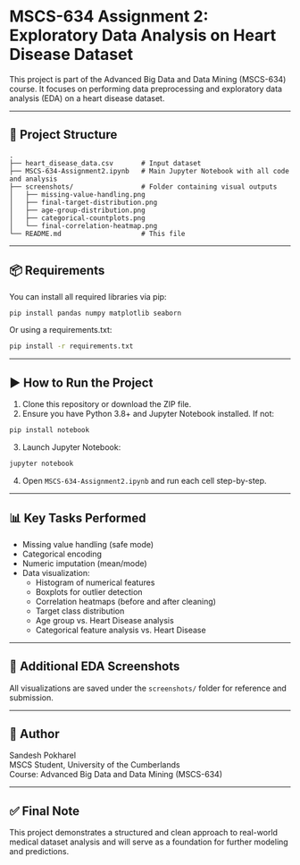 
# MSCS-634 Assignment 2: Exploratory Data Analysis on Heart Disease Dataset

This project is part of the Advanced Big Data and Data Mining (MSCS-634) course. It focuses on performing data preprocessing and exploratory data analysis (EDA) on a heart disease dataset.

---

## 📁 Project Structure

```
.
├── heart_disease_data.csv       # Input dataset
├── MSCS-634-Assignment2.ipynb   # Main Jupyter Notebook with all code and analysis
├── screenshots/                 # Folder containing visual outputs
│   ├── missing-value-handling.png
│   ├── final-target-distribution.png
│   ├── age-group-distribution.png
│   ├── categorical-countplots.png
│   └── final-correlation-heatmap.png
└── README.md                    # This file
```

---

## 📦 Requirements

You can install all required libraries via pip:

```bash
pip install pandas numpy matplotlib seaborn
```

Or using a requirements.txt:

```bash
pip install -r requirements.txt
```

---

## ▶️ How to Run the Project

1. Clone this repository or download the ZIP file.
2. Ensure you have Python 3.8+ and Jupyter Notebook installed. If not:

```bash
pip install notebook
```

3. Launch Jupyter Notebook:

```bash
jupyter notebook
```

4. Open `MSCS-634-Assignment2.ipynb` and run each cell step-by-step.

---

## 📊 Key Tasks Performed

- Missing value handling (safe mode)
- Categorical encoding
- Numeric imputation (mean/mode)
- Data visualization:
  - Histogram of numerical features
  - Boxplots for outlier detection
  - Correlation heatmaps (before and after cleaning)
  - Target class distribution
  - Age group vs. Heart Disease analysis
  - Categorical feature analysis vs. Heart Disease

---

## 📸 Additional EDA Screenshots

All visualizations are saved under the `screenshots/` folder for reference and submission.

---

## 🧠 Author

Sandesh Pokharel  
MSCS Student, University of the Cumberlands  
Course: Advanced Big Data and Data Mining (MSCS-634)

---

## ✅ Final Note

This project demonstrates a structured and clean approach to real-world medical dataset analysis and will serve as a foundation for further modeling and predictions.

